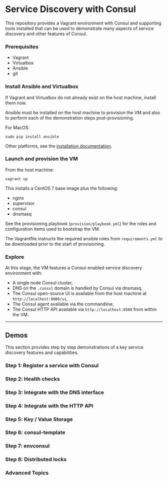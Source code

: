 # Service Discovery with Consul

This repository provides a Vagrant environment with Consul and supporting tools
installed that can be used to demonstrate many aspects of service discovery and
other features of Consul.


### Prerequisites
* Vagrant
* Virtualbox
* Ansible
* git


### Install Ansible and Virtualbox

If Vagrant and Virtualbox do not already exist on the host machine, install them now.

Ansible must be installed on the host machine to provision the VM and also to perform
each of the demonstration steps post-provisioning.

For MacOS:
```
sudo pip install ansible
```

Other platforms, see the [installation documentation](http://docs.ansible.com/ansible/intro_installation.html).


### Launch and provision the VM

From the host machine:
```
vagrant up
```

This installs a CentOS 7 base image plus the following:
* nginx
* supervisor
* consul
* dnsmasq

See the provisioning playbook (`provision/playbook.yml`) for the roles and configuration items
used to bootstrap the VM.

The Vagrantfile instructs the required ansible roles from `requirements.yml` to be downloaded
prior to the start of provisioning.


### Explore

At this stage, the VM features a Consul-enabled service discovery environment with:
* A single node Consul cluster,
* DNS on the `.consul` domain is handled by Consul via dnsmasq,
* The Consul open-source UI is available from the host machine at `http://localhost:8000/ui`,
* The Consul agent available via the commandline,
* The Consul HTTP API available via `http://localhost:8500` from within the VM.

<hr/>

## Demos

This section provides step by step demonstrations of a key service discovery features and
capabilities.


### Step 1: Register a service with Consul


### Step 2: Health checks


### Step 3: Integrate with the DNS interface


### Step 4: Integrate with the HTTP API


### Step 5: Key / Value Storage


### Step 6: consul-template


### Step 7: envconsul


### Step 8: Distributed locks


### Advanced Topics
